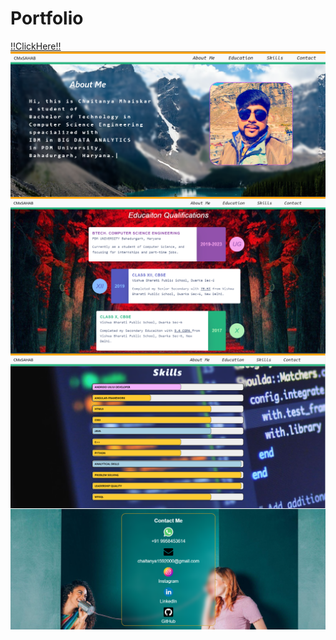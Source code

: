 # Portfolio
[!!ClickHere!!](https://cmxsahab.github.io/Portfolio/)
<img src="https://github.com/CMxSAHAB/Portfolio/blob/main/images/portfolio.png"
     alt="Markdown Monster icon"
     style="float: left; margin-right: 10px;" />

<img src="https://github.com/CMxSAHAB/Portfolio/blob/main/images/portfolio1.png"
     alt="Markdown Monster icon"
     style="float: left; margin-right: 10px;" />
     
<img src="https://github.com/CMxSAHAB/Portfolio/blob/main/images/portfolio2.png"
     alt="Markdown Monster icon"
     style="float: left; margin-right: 10px;" />
     
<img src="https://github.com/CMxSAHAB/Portfolio/blob/main/images/portfolio3.png"
     alt="Markdown Monster icon"
     style="float: left; margin-right: 10px;" />
